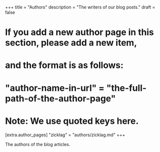 +++
title = "Authors"
description = "The writers of our blog posts."
draft = false

# If you add a new author page in this section, please add a new item,
# and the format is as follows:
#
# "author-name-in-url" = "the-full-path-of-the-author-page"
#
# Note: We use quoted keys here.
[extra.author_pages]
"zicklag" = "authors/zicklag.md"
+++

The authors of the blog articles.
